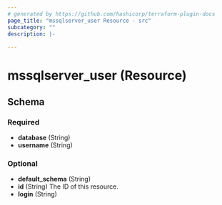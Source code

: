 ```yaml
---
# generated by https://github.com/hashicorp/terraform-plugin-docs
page_title: "mssqlserver_user Resource - src"
subcategory: ""
description: |-
  
---
```


# mssqlserver_user (Resource)





<!-- schema generated by tfplugindocs -->
## Schema

### Required

- **database** (String)
- **username** (String)

### Optional

- **default_schema** (String)
- **id** (String) The ID of this resource.
- **login** (String)


